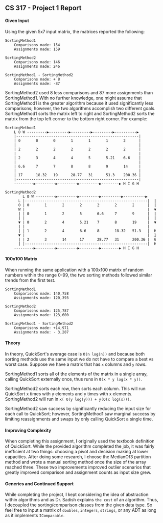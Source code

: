## CS 317 - Project 1 Report

#### Given Input
Using the given 5x7 input matrix, the matrices reported the following:

	SortingMethod1
		Comparisons made: 154
		Assignments made: 159

	SortingMethod2
		Comparisons made: 146
		Assignments made: 246

	SortingMethod1 - SortingMethod2
		Comparisons made: + 8
		Assignments made: -87

SortingMethod2 used 8 less comparisons and 87 more assignments than SortingMethod1. With no further knowledge, one might assume that SortingMethod1 is the greater algorithm because it used significantly less comparisons; however, the two algorithms accomplish two different goals. SortingMethod1 sorts the matrix left to right and SortingMethod2 sorts the matrix from the top left corner to the bottom right corner. For example:

	SortingMethod1
        L O W ---------▶---------▶---------▶---------▶----------▶
		|--------------------------------------------------------|
		| 0       0       0       1       1       1       2      |
		|                                                        |
		| 2       2       2       2       2       2       2      |
		|                                                        |
		| 2       3       4       4       5       5.21    6.6	 |
		|                                                        |
		| 6.6     7       7       8       8       9       14     |
		|                                                        |
		| 17      18.32   19      28.77   31      51.3    200.36 |
		|--------------------------------------------------------|
		---------▶---------▶---------▶---------▶--------▶ H I G H

	SortingMethod2
            L O W ---------▶---------▶---------▶---------▶----------▶
	      L |--------------------------------------------------------|  | 
	      O | 0       1       2       2       2       2       2      |  | 
	      W |                                                        |  ▼ 
	      | | 0       1       2       5       6.6     7       9      |  | 
	      | |                                                        |  | 
	      ▼ | 0       2       4       5.21    7       8       19     |  ▼ 
	      | |                                                        |  
	      | | 1       2       4       6.6     8       18.32   51.3   |  H 
	      ▼ |                                                        |  I 
	      | | 2       3       14      17      28.77   31      200.36 |  G 
	      | |--------------------------------------------------------|  H 
		---------▶---------▶---------▶---------▶--------▶ H I G H

#### 100x100 Matrix
When running the same application with a 100x100 matrix of random numbers within the range 0-99, the two sorting methods followed similar trends from the first test. 

	SortingMethod1
		Comparisons made: 140,758
		Assignments made: 120,393

	SortingMethod2
		Comparisons made: 125,787
		Assignments made: 123,600

	SortingMethod1 - SortingMethod2
		Comparisons made: +14,971
		Assignments made: - 3,207

#### Theory
In theory, QuickSort's average case is `Θ(n log(n))` and because both sorting methods use the same input we do not have to compare a best vs worst case. Suppose we have a matrix that has `x` columns and `y` rows.


SortingMethod1 sorts all of the elements of the matrix in a single array, calling QuickSort externally once, thus runs in `Θ(x * y log(x * y))`.


SortingMethod2 sorts each row, then sorts each column. This will run QuickSort x times with y elements and y times with x elements. SortingMethod2 will run in `x( Θ(y log(y))) + y(Θ(x log(x)))`.


SortingMethod2 saw success by significantly reducing the input size for each call to QuickSort; however, SortingMethod1 saw marginal success by limiting reassignments and swaps by only calling QuickSort a single time.

#### Improving Complexity
When completing this assignment, I originally used the textbook definition of QuickSort. While the provided algorithm completed the job, it was fairly inefficient at two things: choosing a pivot and decision making at lower capacities. After doing some research, I choose the MedianOf3 partition method and wrote a manual sorting method once the size of the array reached three. These two improvements improved outlier scenarios that greatly improved comparison and assignment counts as input size grew.


#### Generics and Continued Support
While completing the project, I kept considering the idea of abstraction within algorithms and as Dr. Sadish explains `the cost` of an algorithm. Thus, I decoupled the sorting/comparison classes from the given data type. So feel free to input a matrix of `doubles`, `integers`, `strings`, or any ADT as long as it implements `IComparable`.